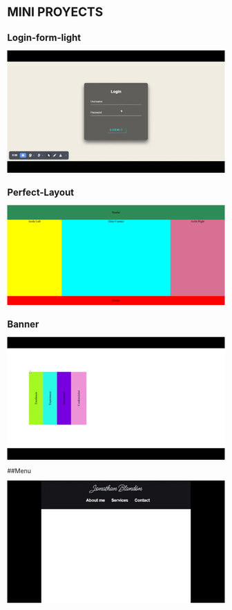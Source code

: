 # MINI PROYECTS

## Login-form-light

![Login-form-light](/Login_Form_Light/Login-Form-Light_Trim.gif)

## Perfect-Layout

![Perfect-Layout](/Perfect_Layout/Perfect-Layout.png)

## Banner

![Banner](/Banner/Bannner.gif)


##Menu

![Menu](/Menu/Menu-Responsive.gif)